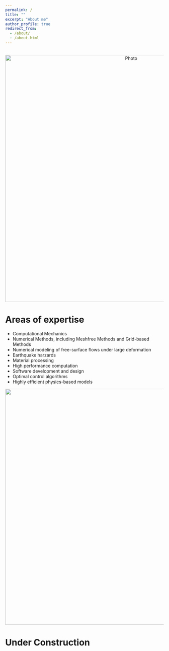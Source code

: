 ```yaml
---
permalink: /
title: ""
excerpt: "About me"
author_profile: true
redirect_from: 
  - /about/
  - /about.html
---
```


<p align="center">
  <img src="https://maozirui.github.io/images/CM3.png" alt="Photo" style="width: 785px;"/> 
</p>

# Areas of expertise
  * Computational Mechanics 
  * Numerical Methods, including Meshfree Methods and Grid-based Methods
  * Numerical modeling of free-surface flows under large deformation 
  * Earthquake harzards 
  * Material processing 
  * High performance computation 
  * Software development and design 
  * Optimal control algorithms 
  * Highly efficient physics-based models

<p align="center">
<img src="https://maozirui.github.io/images/dependent.gif" width="750"/>
</p>


# Under Construction
